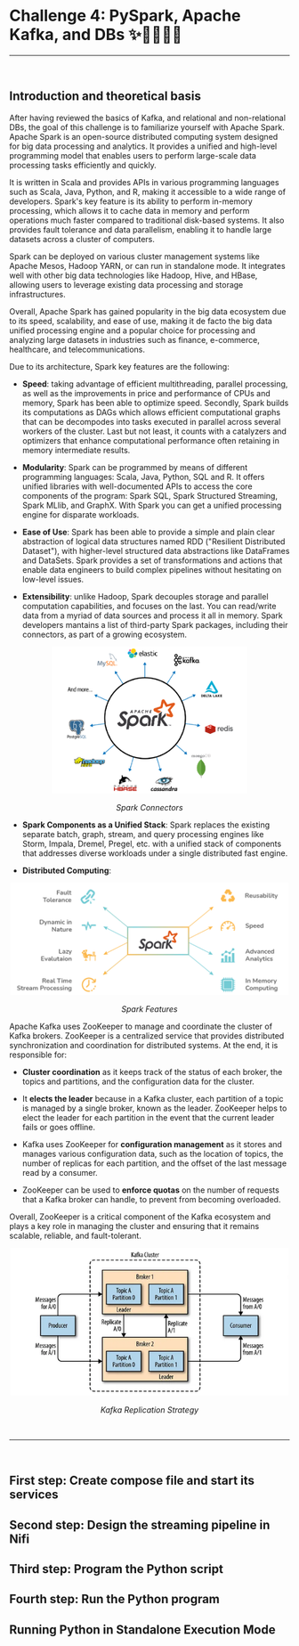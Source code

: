 <br>
<br>

# **Challenge 4: PySpark, Apache Kafka, and DBs ✨🐍🧑🏼‍💻**

---

<br>

## **Introduction and theoretical basis**

After having reviewed the basics of Kafka, and relational and non-relational DBs, the goal of this challenge is to familiarize yourself with Apache Spark. Apache Spark is an open-source distributed computing system designed for big data processing and analytics. It provides a unified and high-level programming model that enables users to perform large-scale data processing tasks efficiently and quickly.

It is written in Scala and provides APIs in various programming languages such as Scala, Java, Python, and R, making it accessible to a wide range of developers. Spark's key feature is its ability to perform in-memory processing, which allows it to cache data in memory and perform operations much faster compared to traditional disk-based systems. It also provides fault tolerance and data parallelism, enabling it to handle large datasets across a cluster of computers.

Spark can be deployed on various cluster management systems like Apache Mesos, Hadoop YARN, or can run in standalone mode. It integrates well with other big data technologies like Hadoop, Hive, and HBase, allowing users to leverage existing data processing and storage infrastructures.

Overall, Apache Spark has gained popularity in the big data ecosystem due to its speed, scalability, and ease of use, making it de facto the big data unified processing engine and a popular choice for processing and analyzing large datasets in industries such as finance, e-commerce, healthcare, and telecommunications.

Due to its architecture, Spark key features are the following:

- **Speed**: taking advantage of efficient multithreading, parallel processing, as well as the improvements in price and performance of CPUs and memory, Spark has been able to optimize speed. Secondly, Spark builds its computations as DAGs which allows efficient computational graphs that can be decompodes into tasks executed in parallel across several workers of the cluster. Last but not least, it counts with a catalyzers and optimizers that enhance computational performance often retaining in memory intermediate results.

- **Modularity**: Spark can be programmed by means of different programming languages: Scala, Java, Python, SQL and R. It offers unified libraries with well-documented APIs to access the core components of the program: Spark SQL, Spark Structured Streaming, Spark MLlib, and GraphX. With Spark you can get a unified processing engine for disparate workloads.

- **Ease of Use**: Spark has been able to provide a simple and plain clear abstraction of logical data structures named RDD ("Resilient Distributed Dataset"), with higher-level structured data abstractions like DataFrames and DataSets. Spark provides a set of transformations and actions that enable data engineers to build complex pipelines without hesitating on low-level issues.

- **Extensibility**: unlike Hadoop, Spark decouples storage and parallel computation capabilities, and focuses on the last. You can read/write data from a myriad of data sources and process it all in memory. Spark developers mantains a list of third-party Spark packages, including their connectors, as part of a growing ecosystem.

<p align = "center">
  <img src="../../Images/pics/spark-connectors.png" alt="Spark Connectors" width = 350>
  <p align = "center">
    <i>Spark Connectors</i>
  </p>  
</p>

- **Spark Components as a Unified Stack**: Spark replaces the existing separate batch, graph, stream, and query processing engines like Storm, Impala, Dremel, Pregel, etc. with a unified stack of components that addresses diverse workloads under a single distributed fast engine.

- **Distributed Computing**:

<p align = "center">
  <img src="../../Images/pics/spark_features.png" alt="Spark Features" width = 500>
  <p align = "center">
    <i>Spark Features</i>
  </p>  
</p>

Apache Kafka uses ZooKeeper to manage and coordinate the cluster of Kafka brokers. ZooKeeper is a centralized service that provides distributed synchronization and coordination for distributed systems. At the end, it is responsible for:

- **Cluster coordination** as it keeps track of the status of each broker, the topics and partitions, and the configuration data for the cluster.

- It **elects the leader** because in a Kafka cluster, each partition of a topic is managed by a single broker, known as the leader. ZooKeeper helps to elect the leader for each partition in the event that the current leader fails or goes offline.

- Kafka uses ZooKeeper for **configuration management** as it stores and manages various configuration data, such as the location of topics, the number of replicas for each partition, and the offset of the last message read by a consumer.

- ZooKeeper can be used to **enforce quotas** on the number of requests that a Kafka broker can handle, to prevent from becoming overloaded.

Overall, ZooKeeper is a critical component of the Kafka ecosystem and plays a key role in managing the cluster and ensuring that it remains scalable, reliable, and fault-tolerant.

<p align = "center">
  <img src="../../Images/pics/kafka-architecture-2.webp" alt="Kafka Replication Strategy" width = 500>
  <p align = "center">
    <i>Kafka Replication Strategy</i>
  </p>  
</p>

<br>

---

<br>

## **First step**: Create compose file and start its services

## **Second step**: Design the streaming pipeline in Nifi

## **Third step**: Program the Python script

## **Fourth step**: Run the Python program

## **Running Python in Standalone Execution Mode**
